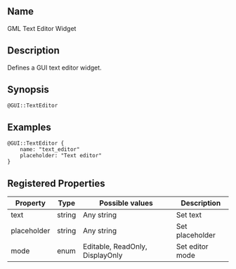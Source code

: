 ## Name

GML Text Editor Widget

## Description

Defines a GUI text editor widget.

## Synopsis

`@GUI::TextEditor`

## Examples

```gml
@GUI::TextEditor {
    name: "text_editor"
    placeholder: "Text editor"
}
```

## Registered Properties

| Property    | Type   | Possible values                 | Description     |
| ----------- | ------ | ------------------------------- | --------------- |
| text        | string | Any string                      | Set text        |
| placeholder | string | Any string                      | Set placeholder |
| mode        | enum   | Editable, ReadOnly, DisplayOnly | Set editor mode |

